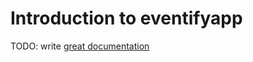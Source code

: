# Introduction to eventifyapp

TODO: write [great documentation](http://jacobian.org/writing/what-to-write/)
